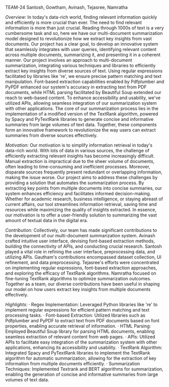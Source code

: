  
TEAM-24
Santosh, Gowtham, Avinash, Tejasree, Namratha
 
*Overview:*
In today's data-rich world, finding relevant information quickly and efficiently is more crucial than ever. The need to find relevant information is more than just crucial. Reading through 1000s of text is a very cumbersome task and so, here we have our multi-document summarization model designed to revolutionize how we extract key insights from vast documents. Our project has a clear goal, to develop an innovative system that seamlessly integrates with user queries, identifying relevant content across multiple documents, summarizing it, and presenting it in a coherent manner. Our project involves an approach to multi-document summarization, integrating various techniques and libraries to efficiently extract key insights from diverse sources of text. Using regular expressions facilitated by libraries like 're', we ensure precise pattern matching and text manipulation. Font-based extraction capabilities enabled by Pdfplumber and PyPDF enhanced our system's accuracy in extracting text from PDF documents, while HTML parsing facilitated by Beautiful Soup extended our reach to web-based content. To enhance accessibility and usability, we've utilized APIs, allowing seamless integration of our summarization system with other applications. The core of our summarization process lies in the implementation of a modified version of the TextRank algorithm, powered by Spacy and PyTextRank libraries to generate concise and informative summaries from large volumes of text data. Together, these components form an innovative framework to revolutionize the way users can extract summaries from diverse sources effectively.
 
*Motivation:*
Our motivation is to simplify information retrieval in today's data-rich world. With lots of data in various sources, the challenge of efficiently extracting relevant insights has become increasingly difficult. Manual extraction is impractical due to the sheer volume of documents, often leading to time-consuming and inefficient processes. Moreover, disparate sources frequently present redundant or overlapping information, making the issue worse. Our project aims to address these challenges by providing a solution that automates the summarization process. By extracting key points from multiple documents into concise summaries, our system enhances efficiency and facilitates informed decision-making. Whether for academic research, business intelligence, or staying abreast of current affairs, our tool streamlines information retrieval, saving time and resources while maximizing the quality of insights extracted. In essence, our motivation is to offer a user-friendly solution to summarizing the vast amount of textual data in the digital era.
 
*Contribution:*
Collectively, our team has made significant contributions to the development of our multi-document summarization system. Avinash crafted intuitive user interface, devising font-based extraction methods, building the connectivity of APIs, and conducting crucial research. Santosh played a vital role in refining the user interface, preprocessing data, and utilizing APIs. Gautham's contributions encompassed dataset collection, UI refinement, and data preprocessing. Tejasree's efforts were concentrated on implementing regular expressions, font-based extraction approaches, and exploring the efficacy of TextRank algorithms. Namratha focused on fine-tuning TextRank algorithms to optimize summarization outcomes. Together as a team, our diverse contributions have been useful in shaping our model on how users extract key insights from multiple documents effectively.
 
 

*Highlights:*
·   	Regex Implementation: Leveraged Python libraries like 're' to implement regular expressions for efficient pattern matching and text processing tasks.
·   	Font-based Extraction: Utilized libraries such as Pdfplumber and PyPDF to extract text from PDF documents based on font properties, enabling accurate retrieval of information.
·   	HTML Parsing: Employed Beautiful Soup library for parsing HTML documents, enabling seamless extraction of relevant content from web pages.
·   	APIs: Utilized APIs to facilitate easy integration of the summarization system with other applications, enhancing its accessibility and usability.
·   	TextRank Algorithm: Integrated Spacy and PyTextRank libraries to implement the TextRank algorithm for automatic summarization, allowing for the extraction of key information from multiple documents efficiently.
·   	Summarization Techniques: Implemented Textrank and BERT algorithms for summarization, enabling the generation of concise and informative summaries from large volumes of text data.
 
 
 
 
 
 

